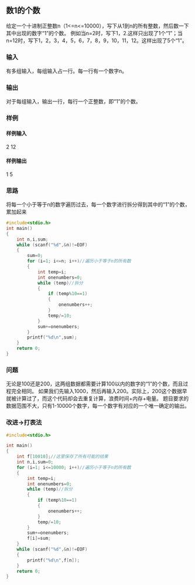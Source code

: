 ## 数1的个数
给定一个十进制正整数n（1<=n<=10000），写下从1到n的所有整数，然后数一下其中出现的数字“1”的个数。
例如当n=2时，写下1，2.这样只出现了1个“1”；当n=12时，写下1，2，3，4，5，6，7，8，9，10，11，12。这样出现了5个“1”。
### 输入
有多组输入，每组输入占一行。每一行有一个数字n。
### 输出
对于每组输入，输出一行，每行一个正整数，即“1”的个数。
### 样例
#### 样例输入
2
12
#### 样例输出
1
5
### 思路
将每一个小于等于n的数字遍历过去，每一个数字进行拆分得到其中的“1”的个数，累加起来
```cpp
#include<stdio.h>
int main()
{
    int n,i,sum;
    while (scanf("%d",&n)!=EOF)
    {
        sum=0;
        for (i=1; i<=n; i++)//遍历小于等于n的所有数
        {
            int temp=i;
            int onenumbers=0;
            while (temp)//拆分
            {
                if (temp%10==1)
                {
                    onenumbers++;
                }
                temp/=10;
            }
            sum+=onenumbers;
        }
        printf("%d\n",sum);
    }
    return 0;
}
```
### 问题
无论是100还是200，这两组数据都需要计算100以内的数字的“1”的个数，而且过程完全相同。
如果我们先输入1000，然后再输入200。实际上，200这个数据早就被计算过了，而这个代码却会去重复计算，浪费时间+内存+电量。
题目要求的数据范围不大，只有1-10000个数字，每一个数字有对应的一个唯一确定的输出。
### 改进->打表法
```cpp
#include<stdio.h>

int main()
{
	int f[10010];//这里保存了所有可能的结果
    int n,i,sum=0;
    for (i=1; i<=10000; i++)//遍历小于等于n的所有数
    {
    	int temp=i;
        int onenumbers=0;
        while (temp)//拆分
        {
            if (temp%10==1)
            {
                onenumbers++;
            }
            temp/=10;
        }
        sum+=onenumbers;
        f[i]=sum;
    }
    while (scanf("%d",&n)!=EOF)
    {
        printf("%d\n",f[n]);
    }
    return 0;
}
```